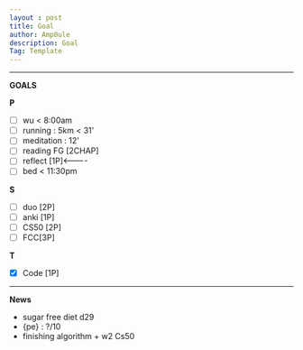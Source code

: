 ```yaml
---
layout : post
title: Goal
author: Amp0ule
description: Goal
Tag: Template
---
```


****
**GOALS**

**P**

- [ ] wu < 8:00am
- [ ] running : 5km < 31' 
- [ ] meditation : 12'
- [ ] reading FG [2CHAP] 
- [ ] reflect [1P]<----
- [ ] bed < 11:30pm

**S**

- [ ] duo [2P]
- [ ] anki [1P]
- [ ] CS50 [2P]  
- [ ] FCC[3P]

**T**

- [x] Code [1P]

***
**News**

- sugar free diet d29
- {pe} :  ?/10
- finishing algorithm + w2 Cs50